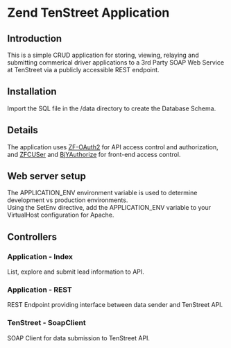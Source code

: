 Zend TenStreet Application
=======================

Introduction
------------
This is a simple CRUD application for storing, viewing, relaying and submitting commerical driver applications to a 3rd Party SOAP Web Service at TenStreet via a publicly accessible REST endpoint. 

Installation
------------
Import the SQL file in the /data directory to create the Database Schema.

Details
------------
The application uses [ZF-OAuth2](https://github.com/zfcampus/zf-oauth2) for API access control and authorization, and [ZFCUSer](https://github.com/ZF-Commons/ZfcUser) and [BjYAuthorize](https://github.com/bjyoungblood/BjyAuthorize) for front-end access control. 

Web server setup
----------------
The APPLICATION_ENV environment variable is used to determine development vs production environments.  
Using the SetEnv directive, add the APPLICATION_ENV variable to your VirtualHost configuration for Apache.  

Controllers
----------------
### Application - Index
List, explore and submit lead information to API.

### Application - REST
REST Endpoint providing interface between data sender and TenStreet API.

### TenStreet - SoapClient
SOAP Client for data submission to TenStreet API.
